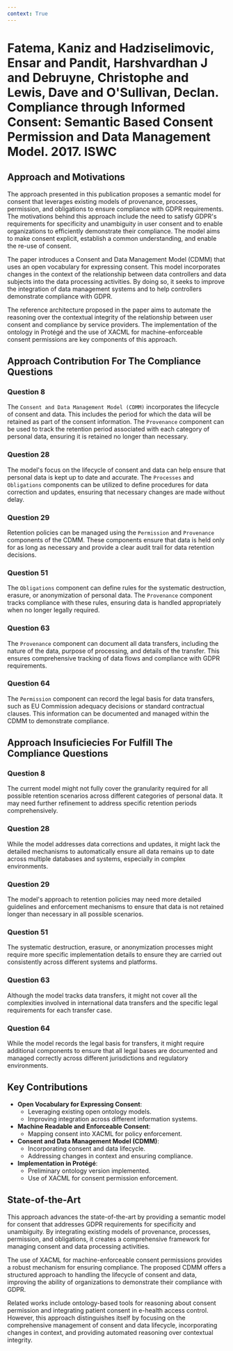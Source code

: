 ```yaml
---
context: True
---
```



# Fatema, Kaniz and Hadziselimovic, Ensar and Pandit, Harshvardhan J and Debruyne, Christophe and Lewis, Dave and O'Sullivan, Declan. Compliance through Informed Consent: Semantic Based Consent Permission and Data Management Model. 2017. ISWC

## Approach and Motivations

The approach presented in this publication proposes a semantic model for consent that leverages existing models of provenance, processes, permission, and obligations to ensure compliance with GDPR requirements. The motivations behind this approach include the need to satisfy GDPR's requirements for specificity and unambiguity in user consent and to enable organizations to efficiently demonstrate their compliance. The model aims to make consent explicit, establish a common understanding, and enable the re-use of consent.

The paper introduces a Consent and Data Management Model (CDMM) that uses an open vocabulary for expressing consent. This model incorporates changes in the context of the relationship between data controllers and data subjects into the data processing activities. By doing so, it seeks to improve the integration of data management systems and to help controllers demonstrate compliance with GDPR.

The reference architecture proposed in the paper aims to automate the reasoning over the contextual integrity of the relationship between user consent and compliance by service providers. The implementation of the ontology in Protégé and the use of XACML for machine-enforceable consent permissions are key components of this approach.

## Approach Contribution For The Compliance Questions

### Question 8
The `Consent and Data Management Model (CDMM)` incorporates the lifecycle of consent and data. This includes the period for which the data will be retained as part of the consent information. The `Provenance` component can be used to track the retention period associated with each category of personal data, ensuring it is retained no longer than necessary.

### Question 28
The model's focus on the lifecycle of consent and data can help ensure that personal data is kept up to date and accurate. The `Processes` and `Obligations` components can be utilized to define procedures for data correction and updates, ensuring that necessary changes are made without delay.

### Question 29
Retention policies can be managed using the `Permission` and `Provenance` components of the CDMM. These components ensure that data is held only for as long as necessary and provide a clear audit trail for data retention decisions.

### Question 51
The `Obligations` component can define rules for the systematic destruction, erasure, or anonymization of personal data. The `Provenance` component tracks compliance with these rules, ensuring data is handled appropriately when no longer legally required.

### Question 63
The `Provenance` component can document all data transfers, including the nature of the data, purpose of processing, and details of the transfer. This ensures comprehensive tracking of data flows and compliance with GDPR requirements.

### Question 64
The `Permission` component can record the legal basis for data transfers, such as EU Commission adequacy decisions or standard contractual clauses. This information can be documented and managed within the CDMM to demonstrate compliance.

## Approach Insuficiecies For Fulfill The Compliance Questions

### Question 8
The current model might not fully cover the granularity required for all possible retention scenarios across different categories of personal data. It may need further refinement to address specific retention periods comprehensively.

### Question 28
While the model addresses data corrections and updates, it might lack the detailed mechanisms to automatically ensure all data remains up to date across multiple databases and systems, especially in complex environments.

### Question 29
The model's approach to retention policies may need more detailed guidelines and enforcement mechanisms to ensure that data is not retained longer than necessary in all possible scenarios.

### Question 51
The systematic destruction, erasure, or anonymization processes might require more specific implementation details to ensure they are carried out consistently across different systems and platforms.

### Question 63
Although the model tracks data transfers, it might not cover all the complexities involved in international data transfers and the specific legal requirements for each transfer case.

### Question 64
While the model records the legal basis for transfers, it might require additional components to ensure that all legal bases are documented and managed correctly across different jurisdictions and regulatory environments.

## Key Contributions

- **Open Vocabulary for Expressing Consent**:
  - Leveraging existing open ontology models.
  - Improving integration across different information systems.
- **Machine Readable and Enforceable Consent**:
  - Mapping consent into XACML for policy enforcement.
- **Consent and Data Management Model (CDMM)**:
  - Incorporating consent and data lifecycle.
  - Addressing changes in context and ensuring compliance.
- **Implementation in Protégé**:
  - Preliminary ontology version implemented.
  - Use of XACML for consent permission enforcement.

## State-of-the-Art

This approach advances the state-of-the-art by providing a semantic model for consent that addresses GDPR requirements for specificity and unambiguity. By integrating existing models of provenance, processes, permission, and obligations, it creates a comprehensive framework for managing consent and data processing activities. 

The use of XACML for machine-enforceable consent permissions provides a robust mechanism for ensuring compliance. The proposed CDMM offers a structured approach to handling the lifecycle of consent and data, improving the ability of organizations to demonstrate their compliance with GDPR.

Related works include ontology-based tools for reasoning about consent permission and integrating patient consent in e-health access control. However, this approach distinguishes itself by focusing on the comprehensive management of consent and data lifecycle, incorporating changes in context, and providing automated reasoning over contextual integrity.

